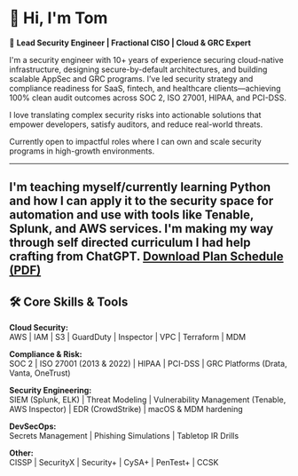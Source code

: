 # 👋 Hi, I'm Tom

🎯 **Lead Security Engineer | Fractional CISO | Cloud & GRC Expert**

I'm a security engineer with 10+ years of experience securing cloud-native infrastructure, designing secure-by-default architectures, and building scalable AppSec and GRC programs. I’ve led security strategy and compliance readiness for SaaS, fintech, and healthcare clients—achieving 100% clean audit outcomes across SOC 2, ISO 27001, HIPAA, and PCI-DSS.

I love translating complex security risks into actionable solutions that empower developers, satisfy auditors, and reduce real-world threats.

Currently open to impactful roles where I can own and scale security programs in high-growth environments.

---
I'm teaching myself/currently learning Python and how I can apply it to the security space for automation and use with tools like Tenable, Splunk, and AWS services. I'm making my way through self directed curriculum I had help crafting from ChatGPT.
[Download Plan Schedule (PDF)](./PlanSchedule.pdf)
---

## 🛠️ Core Skills & Tools

**Cloud Security:**  
AWS | IAM | S3 | GuardDuty | Inspector | VPC | Terraform | MDM

**Compliance & Risk:**  
SOC 2 | ISO 27001 (2013 & 2022) | HIPAA | PCI-DSS | GRC Platforms (Drata, Vanta, OneTrust)

**Security Engineering:**  
SIEM (Splunk, ELK) | Threat Modeling | Vulnerability Management (Tenable, AWS Inspector) | EDR (CrowdStrike) | macOS & MDM hardening

**DevSecOps:**  
Secrets Management | Phishing Simulations | Tabletop IR Drills

**Other:**  
CISSP | SecurityX | Security+ | CySA+ | PenTest+ | CCSK  
